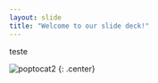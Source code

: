 ```yaml
---
layout: slide
title: "Welcome to our slide deck!"
---
```


teste


![poptocat2](https://octodex.github.com/images/poptocat_v2.png)
{: .center}
